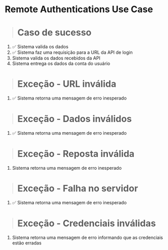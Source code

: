# Remote Authentications Use Case

># Caso de sucesso
1.  ✅ Sistema valida os dados
2.  ✅ Sistema faz uma requisição para a URL da API de login
3.  Sistema valida os dados recebidos da API
4.  Sistema entrega os dados da conta do usuário

># Exceção - URL inválida
1. ✅ Sistema retorna uma mensagem de erro inesperado

># Exceção - Dados inválidos
1. ✅ Sistema retorna uma mensagem de erro inesperado

># Exceção - Reposta inválida
1.  Sistema retorna uma mensagem de erro inesperado

># Exceção - Falha no servidor
1. ✅ Sistema retorna uma mensagem de erro inesperado

># Exceção - Credenciais inválidas
1.  Sistema retorna uma mensagem de erro informando que as credenciais estão erradas
